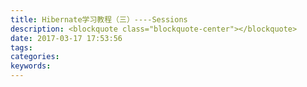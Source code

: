 ```yaml
---
title: Hibernate学习教程（三）----Sessions
description: <blockquote class="blockquote-center"></blockquote>
date: 2017-03-17 17:53:56
tags:
categories:
keywords:
---
```

